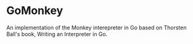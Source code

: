 # GoMonkey
An implementation of the Monkey interepreter in Go based on Thorsten Ball's book, Writing an Interpreter in Go.
